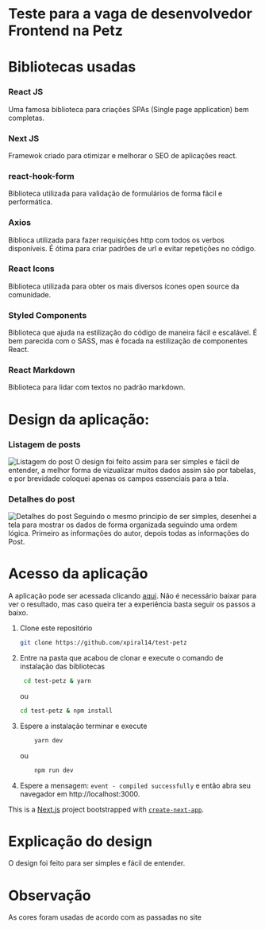 # Teste para a vaga de desenvolvedor Frontend na Petz

# Bibliotecas usadas

### React JS
  Uma famosa biblioteca para criações SPAs (Single page application) bem completas.

### Next JS
 Framewok criado para otimizar e melhorar o SEO de aplicações react.

### react-hook-form
   Biblioteca utilizada para validação de formulários de forma fácil e performática.

### Axios 
   Biblioca utilizada para fazer requisições http com todos os verbos disponíveis. É ótima para criar padrões de url e evitar repetições no código.

### React Icons
   Biblioteca utilizada para obter os mais diversos ícones open source da comunidade.

### Styled Components
Biblioteca que ajuda na estilização do código de maneira fácil e escalável. É bem parecida com o SASS, mas é focada na estilização de componentes React.

### React Markdown
Biblioteca para lidar com textos no padrão markdown.

# Design da aplicação:

### Listagem de posts
![Listagem do post](/post-page.png)
O design foi feito assim para ser simples e fácil de entender, a melhor forma de vizualizar muitos dados assim são por tabelas, e por brevidade coloquei apenas os campos essenciais para a tela.

### Detalhes do post
![Detalhes do post](/post-detail-page.png)
Seguindo o mesmo principio de ser simples, desenhei a tela para mostrar os dados de forma organizada seguindo uma ordem lógica. Primeiro as informações do autor, depois todas as informações do Post.

# Acesso da aplicação
A aplicação pode ser acessada clicando [aqui](https://petz-blog-ocqqj0f15.vercel.app).
Não é necessário baixar para ver o resultado, mas caso queira ter a experiência basta seguir os passos a baixo.

1. Clone este repositório
   ```bash
   git clone https://github.com/xpiral14/test-petz
   ```
2. Entre na pasta que acabou de clonar e execute o comando de instalação das bibliotecas
   ```bash
    cd test-petz & yarn
   ```
   ou
    ```bash
    cd test-petz & npm install
   ```
3. Espere a instalação terminar e execute
    ```bash
        yarn dev
    ```
    ou
    ```bash
        npm run dev
    ```
4. Espere a mensagem: `event - compiled successfully` e então abra seu navegador em  http://localhost:3000.



This is a [Next.js](https://nextjs.org/) project bootstrapped with [`create-next-app`](https://github.com/vercel/next.js/tree/canary/packages/create-next-app).

# Explicação do design
O design foi feito para ser simples e fácil de entender.

# Observação
As cores foram usadas de acordo com as passadas no site

